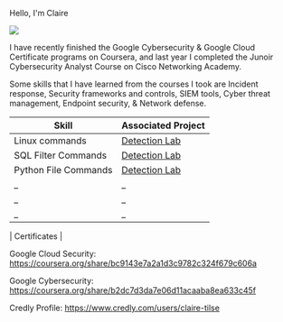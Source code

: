 Hello, I'm Claire

<a href="https://linkedin.com/in/claire-holko"><img src="https://img.shields.io/badge/-LinkedIn-0072b1?&style=for-the-badge&logo=linkedin&logoColor=white" /></a>

I have recently finished the Google Cybersecurity & Google Cloud Certificate programs on Coursera, and last year I completed the Junoir Cybersecurity Analyst Course on Cisco Networking Academy.

Some skills that I have learned from the courses I took are Incident response, Security frameworks and controls, SIEM tools, Cyber threat management, Endpoint security, & Network defense.

| Skill                                         | Associated Project         |
|-----------------------------------------------|----------------------------|
| Linux commands | <a href="https://docs.google.com/document/d/1eTnWevQAa0KpszWkzqJseWVgy-2TyKn-jpOUJCQJZTk/edit?usp=sharing">Detection Lab</a>|
| SQL Filter Commands | <a href="https://docs.google.com/document/d/1BVoytnWHzcjlrQaUHc7xVF76MU7OiOCHBBfpy1o5k1s/edit?usp=sharing">Detection Lab</a>|
| Python File Commands | <a href="https://docs.google.com/document/d/1oLYSG5sap-MAt0odls5L8CHIiSOJkQ2KaJz17qE7DhI/edit?usp=sharing">Detection Lab</a>|
| _ | _ |
| _ | _ |
| _ | _ |

| Certificates |

Google Cloud Security: https://coursera.org/share/bc9143e7a2a1d3c9782c324f679c606a

Google Cybersecurity: https://coursera.org/share/b2dc7d3da7e06d11acaaba8ea633c45f

Credly Profile: https://www.credly.com/users/claire-tilse
